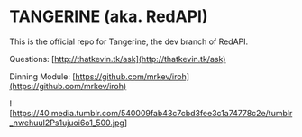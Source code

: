 # TANGERINE (aka. RedAPI)

This is the official repo for Tangerine, the dev branch of RedAPI.

Questions: [http://thatkevin.tk/ask](http://thatkevin.tk/ask)

Dinning Module: [https://github.com/mrkev/iroh](https://github.com/mrkev/iroh)

![https://40.media.tumblr.com/540009fab43c7cbd3fee3c1a74778c2e/tumblr_nwehuuI2Ps1ujuoi6o1_500.jpg]